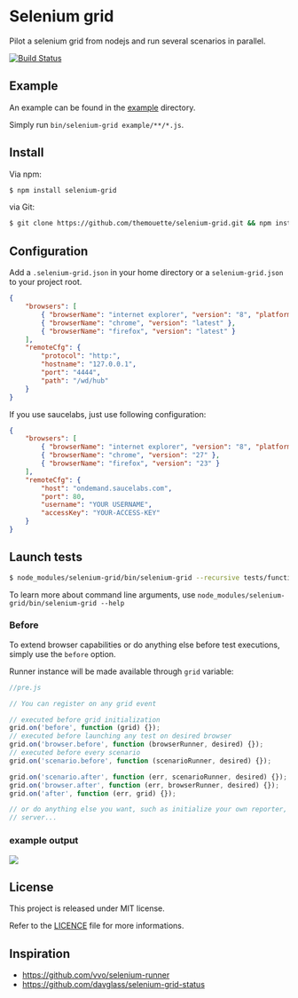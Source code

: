Selenium grid
=============

Pilot a selenium grid from nodejs and run several scenarios in parallel.

[![Build
Status](https://travis-ci.org/themouette/selenium-grid.png?branch=master)](https://travis-ci.org/themouette/selenium-grid)

Example
-------

An example can be found in the
[example](https://github.com/themouette/selenium-grid/blob/master/example) directory.

Simply run `bin/selenium-grid example/**/*.js`.

Install
-------

Via npm:

``` sh
$ npm install selenium-grid
```

via Git:

``` sh
$ git clone https://github.com/themouette/selenium-grid.git && npm install
```

Configuration
-------------

Add a `.selenium-grid.json` in your home directory or a `selenium-grid.json` to
your project root.

``` json
{
    "browsers": [
        { "browserName": "internet explorer", "version": "8", "platform": "XP" },
        { "browserName": "chrome", "version": "latest" },
        { "browserName": "firefox", "version": "latest" }
    ],
    "remoteCfg": {
        "protocol": "http:",
        "hostname": "127.0.0.1",
        "port": "4444",
        "path": "/wd/hub"
    }
}
```

If you use saucelabs, just use following configuration:

``` json
{
    "browsers": [
        { "browserName": "internet explorer", "version": "8", "platform": "Windows XP" },
        { "browserName": "chrome", "version": "27" },
        { "browserName": "firefox", "version": "23" }
    ],
    "remoteCfg": {
        "host": "ondemand.saucelabs.com",
        "port": 80,
        "username": "YOUR USERNAME",
        "accessKey": "YOUR-ACCESS-KEY"
    }
}
```

Launch tests
------------

``` sh
$ node_modules/selenium-grid/bin/selenium-grid --recursive tests/functional
```

To learn more about command line arguments, use
`node_modules/selenium-grid/bin/selenium-grid --help`

### Before

To extend browser capabilities or do anything else before test executions,
simply use the `before` option.

Runner instance will be made available through `grid` variable:

``` javascript
//pre.js

// You can register on any grid event

// executed before grid initialization
grid.on('before', function (grid) {});
// executed before launching any test on desired browser
grid.on('browser.before', function (browserRunner, desired) {});
// executed before every scenario
grid.on('scenario.before', function (scenarioRunner, desired) {});

grid.on('scenario.after', function (err, scenarioRunner, desired) {});
grid.on('browser.after', function (err, browserRunner, desired) {});
grid.on('after', function (err, grid) {});

// or do anything else you want, such as initialize your own reporter, launch a
// server...
```

### example output

![](https://github.com/themouette/selenium-grid/blob/master/img/output.png)

License
-------

This project is released under MIT license.

Refer to the
[LICENCE](https://github.com/themouette/selenium-grid/blob/master/LICENSE) file
for more informations.



Inspiration
-----------

* https://github.com/vvo/selenium-runner
* https://github.com/davglass/selenium-grid-status
